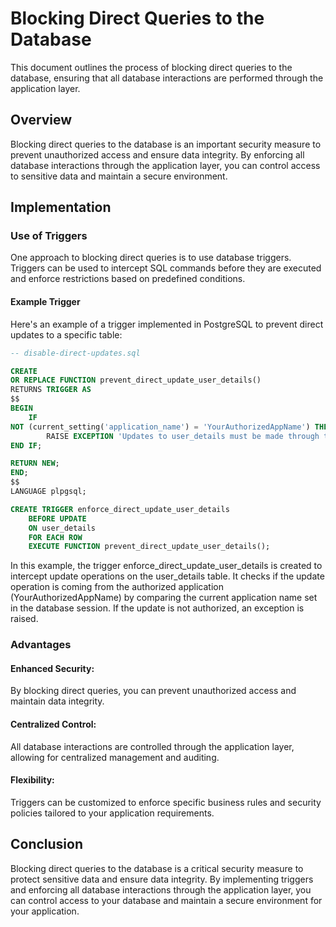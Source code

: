 # Blocking Direct Queries to the Database

This document outlines the process of blocking direct queries to the database, ensuring that all database interactions
are performed through the application layer.

## Overview

Blocking direct queries to the database is an important security measure to prevent unauthorized access and ensure data
integrity. By enforcing all database interactions through the application layer, you can control access to sensitive
data and maintain a secure environment.

## Implementation

### Use of Triggers

One approach to blocking direct queries is to use database triggers. Triggers can be used to intercept SQL commands
before they are executed and enforce restrictions based on predefined conditions.

#### Example Trigger

Here's an example of a trigger implemented in PostgreSQL to prevent direct updates to a specific table:

```sql
-- disable-direct-updates.sql

CREATE
OR REPLACE FUNCTION prevent_direct_update_user_details()
RETURNS TRIGGER AS
$$
BEGIN
    IF
NOT (current_setting('application_name') = 'YourAuthorizedAppName') THEN
        RAISE EXCEPTION 'Updates to user_details must be made through the authorized application.';
END IF;

RETURN NEW;
END;
$$
LANGUAGE plpgsql;

CREATE TRIGGER enforce_direct_update_user_details
    BEFORE UPDATE
    ON user_details
    FOR EACH ROW
    EXECUTE FUNCTION prevent_direct_update_user_details();

```

In this example, the trigger enforce_direct_update_user_details is created to intercept update operations on the
user_details table. It checks if the update operation is coming from the authorized application (YourAuthorizedAppName)
by comparing the current application name set in the database session. If the update is not authorized, an exception is
raised.

### Advantages

#### Enhanced Security:

By blocking direct queries, you can prevent unauthorized access and maintain data integrity.

#### Centralized Control:

All database interactions are controlled through the application layer, allowing for centralized management and
auditing.

#### Flexibility:

Triggers can be customized to enforce specific business rules and security policies tailored to your application
requirements.

## Conclusion

Blocking direct queries to the database is a critical security measure to protect sensitive data and ensure data
integrity. By implementing triggers and enforcing all database interactions through the application layer, you can
control access to your database and maintain a secure environment for your application.
